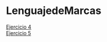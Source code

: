 # LenguajedeMarcas
<html>
<body>
<a href ="Ejercicio1/Ej4.html">Ejercicio 4</a><br>
<a href ="Ejercicio5/Bordes cajas.html">Ejercicio 5</a>  
</body>
</html>

